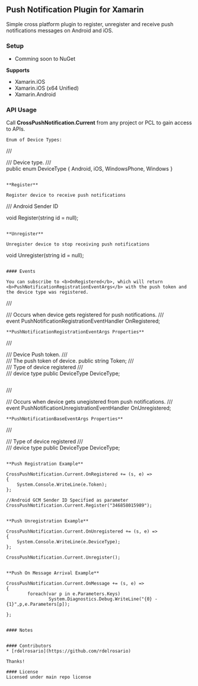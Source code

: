 ## Push Notification Plugin for Xamarin

Simple cross platform plugin to register, unregister and receive push notifications messages on Android and iOS.

### Setup
* Comming soon to NuGet

**Supports**
* Xamarin.iOS
* Xamarin.iOS (x64 Unified)
* Xamarin.Android

### API Usage

Call **CrossPushNotification.Current** from any project or PCL to gain access to APIs.


```
Enum of Device Types:

```
/// <summary>
/// Device type.
/// </summary>
     public enum DeviceType
    {
        Android,
        iOS,
        WindowsPhone,
        Windows
    }
```

**Register**

Register device to receive push notifications
```
/// <param name="id">Android Sender ID</param>

void Register(string id = null);
```

**Unregister**

Unregister device to stop receiving push notifications
```
void Unregister(string id = null);
```

#### Events

You can subscribe to <b>OnRegistered</b>, which will return <b>PushNotificationRegistrationEventArgs</b> with the push token and the device type was registered.

```
/// <summary>
/// Occurs when device gets registered for push notifications.
/// </summary>
event PushNotificationRegistrationEventHandler OnRegistered;
```
**PushNotificationRegistrationEventArgs Properties**
```
/// <summary>
/// Device Push token.
/// </summary>
/// <value>The push token of device.</value>
public string Token;
/// <summary>
/// Type of device registered
/// </summary>
/// <value>device type</value>
public DeviceType DeviceType;
```

```
/// <summary>
/// Occurs when device gets unegistered from push notifications.
/// </summary>
event PushNotificationUnregistrationEventHandler OnUnregistered;
```
**PushNotificationBaseEventArgs Properties**
```
/// <summary>
/// Type of device registered
/// </summary>
/// <value>device type</value>
public DeviceType DeviceType;
```

**Push Registration Example**
```
	CrossPushNotification.Current.OnRegistered += (s, e) => 
	{
		System.Console.WriteLine(e.Token);
	};

    //Android GCM Sender ID Specified as parameter
	CrossPushNotification.Current.Register("346858015989");

```

**Push Unregistration Example**
```
	CrossPushNotification.Current.OnUnregistered += (s, e) => 
	{
		System.Console.WriteLine(e.DeviceType);
	};

	CrossPushNotification.Current.Unregister();

```

**Push On Message Arrival Example**
```
	CrossPushNotification.Current.OnMessage += (s, e) => 
	{
            foreach(var p in e.Parameters.Keys)
					System.Diagnostics.Debug.WriteLine("{0} - {1}",p,e.Parameters[p]);

	};

```

#### Notes


#### Contributors
* [rdelrosario](https://github.com/rdelrosario)

Thanks!

#### License
Licensed under main repo license